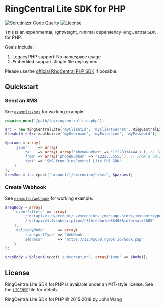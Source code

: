 RingCentral Lite SDK for PHP
============================

[![Scrutinizer Code Quality][scrutinizer-status-svg]][scrutinizer-status-link]
[![License][license-svg]][license-link]

This is an experimental, lightweight, minimal dependency RingCentral SDK for PHP.

Goals include:

1. Legacy PHP support: No namespace usage
1. Embedded support: Single file deployment

Please use the [official RingCentral PHP SDK](https://github.com/ringcentral/ringcentral-php) if possible.

## Quickstart

### Send an SMS

See [`examples/sms`](examples/sms) for working example.

```php
require_once('/path/to/ringcentrallite.php');

$rc = new RingCentralLite('myClientId', 'myClientSecret', RingCentralLite::RC_SERVER_SANDBOX);
$resAuth = $rc->authorize('myUsername', 'myExtension', 'myPassword');

$params = array(
    'json'     => array(
        'to'   => array( array('phoneNumber' => '12223334444') ), // Text this number
        'from' => array('phoneNumber' => '12223335555'), // From a valid RingCentral number
        'text' => 'SMS from RingCentral Lite PHP SDK'
    )
);
$resSms = $rc->post('account/~/extension/~/sms', $params);

```

### Create Webhook

See [`examples/webhook`](examples/webhook) for working example.

```php
$reqBody = array(
    'eventFilters' => array(
        '/restapi/v1.0/account/~/extension/~/message-store/instant?type=SMS',
        '/restapi/v1.0/subscription/~?threshold=86400&interval=3600'
    ),
    'deliveryMode'      => array(
        'transportType' => 'WebHook',
        'address'       => 'https://12345678.ngrok.io/hook.php'
    )
);

$resBody = $client->post('subscription', array('json' => $body));
```

## License

RingCentral Lite SDK for PHP is available under an MIT-style license. See the [`LICENSE`](LICENSE) file for details.

RingCentral Lite SDK for PHP &copy; 2015-2018 by John Wang

 [scrutinizer-status-svg]: https://scrutinizer-ci.com/g/grokify/ringcentral-sdk-php-lite/badges/quality-score.png?b=master
 [scrutinizer-status-link]: https://scrutinizer-ci.com/g/grokify/ringcentral-sdk-php-lite/?branch=master
 [license-svg]: https://img.shields.io/badge/license-MIT-blue.svg
 [license-link]: https://github.com/grokify/ringcentral-sdk-php-lite/blob/master/LICENSE.txt
 